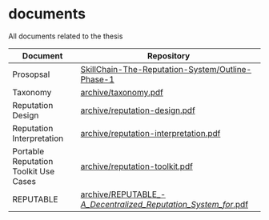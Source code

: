 # documents
All documents related to the thesis

|Document|Repository|
|--|--|
|Prosopsal|[SkillChain-The-Reputation-System/Outline-Phase-1](https://github.com/SkillChain-The-Reputation-System/Outline-Phase-1)|
|Taxonomy|[archive/taxonomy.pdf](archive/taxonomy.pdf)|
|Reputation Design|[archive/reputation-design.pdf](archive/reputation-design.pdf)|
|Reputation Interpretation|[archive/reputation-interpretation.pdf](archive/reputation-interpretation.pdf)|
|Portable Reputation Toolkit Use Cases|[archive/reputation-toolkit.pdf](archive/reputation-toolkit.pdf)|
|REPUTABLE|[archive/REPUTABLE_-_A_Decentralized_Reputation_System_for_.pdf](archive/REPUTABLE_-_A_Decentralized_Reputation_System_for_.pdf)|

